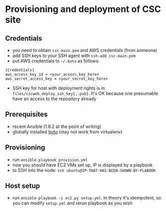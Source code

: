 # Provisioning and deployment of CSC site

## Credentials

* you need to obtain `csc-main.pem` and AWS credentials (from someone)
* add SSH keys to your SSH agent with `ssh-add csc-main.pem`
* put AWS credentials to `~/.boto` as follows:
```
[Credentials]
aws_access_key_id = <your_access_key_here>
aws_secret_access_key = <your_secret_key_here>
```
* SSH key for host with deployment rights is in
  `files/cscweb_deploy_ssh_key{,.pub}`. It's OK because one presumable have an
  access to the repository already

## Prerequisites

* recent Ansible (1.8.2 at the point of writing)
* globally installed [boto](https://github.com/boto/boto) (may not work from
  virtualenv)

## Provisioning

* run `ansible-playbook provision.yml`
* now you should have EC2 VMs set up, IP is displayed by a playbook
* to SSH into the node: `ssh ubuntu@IP-THAT-HAS-BEEN-SHOWN-BY-PLABOOK`

## Host setup

* run `ansible-playbook -i ec2.py setup.yml`. In theory it's idempotent, so you
  can modify `setup.yml` and rerun playbook as you wish

